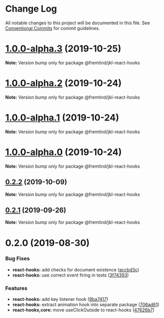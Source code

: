 # Change Log

All notable changes to this project will be documented in this file.
See [Conventional Commits](https://conventionalcommits.org) for commit guidelines.

# [1.0.0-alpha.3](https://github.com/fremtind/jokul/compare/@fremtind/jkl-react-hooks@1.0.0-alpha.2...@fremtind/jkl-react-hooks@1.0.0-alpha.3) (2019-10-25)

**Note:** Version bump only for package @fremtind/jkl-react-hooks





# [1.0.0-alpha.2](https://github.com/fremtind/jokul/compare/@fremtind/jkl-react-hooks@1.0.0-alpha.1...@fremtind/jkl-react-hooks@1.0.0-alpha.2) (2019-10-24)

**Note:** Version bump only for package @fremtind/jkl-react-hooks





# [1.0.0-alpha.1](https://github.com/fremtind/jokul/compare/@fremtind/jkl-react-hooks@1.0.0-alpha.0...@fremtind/jkl-react-hooks@1.0.0-alpha.1) (2019-10-24)

**Note:** Version bump only for package @fremtind/jkl-react-hooks





# [1.0.0-alpha.0](https://github.com/fremtind/jokul/compare/@fremtind/jkl-react-hooks@0.2.2...@fremtind/jkl-react-hooks@1.0.0-alpha.0) (2019-10-24)

**Note:** Version bump only for package @fremtind/jkl-react-hooks





## [0.2.2](https://github.com/fremtind/jokul/compare/@fremtind/jkl-react-hooks@0.2.1...@fremtind/jkl-react-hooks@0.2.2) (2019-10-09)

**Note:** Version bump only for package @fremtind/jkl-react-hooks





## [0.2.1](https://github.com/fremtind/jokul/compare/@fremtind/jkl-react-hooks@0.2.0...@fremtind/jkl-react-hooks@0.2.1) (2019-09-26)

**Note:** Version bump only for package @fremtind/jkl-react-hooks





# 0.2.0 (2019-08-30)


### Bug Fixes

* **react-hooks:** add checks for document existence ([accbd3c](https://github.com/fremtind/jokul/commit/accbd3c))
* **react-hooks:** use correct event firing in tests ([3f74393](https://github.com/fremtind/jokul/commit/3f74393))


### Features

* **react-hooks:** add key listener hook ([9ba7417](https://github.com/fremtind/jokul/commit/9ba7417))
* **react-hooks:** extract animation hook into separate package ([706ad61](https://github.com/fremtind/jokul/commit/706ad61))
* **react-hooks,core:** move useClickOutside to react-hooks ([47626b7](https://github.com/fremtind/jokul/commit/47626b7))
